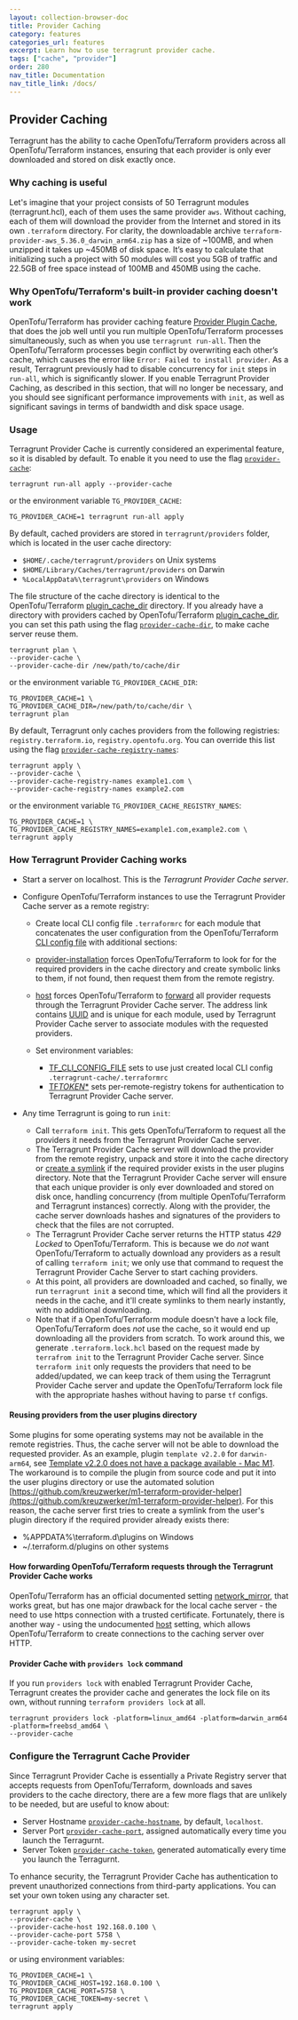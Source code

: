 ```yaml
---
layout: collection-browser-doc
title: Provider Caching
category: features
categories_url: features
excerpt: Learn how to use terragrunt provider cache.
tags: ["cache", "provider"]
order: 280
nav_title: Documentation
nav_title_link: /docs/
---
```


## Provider Caching

Terragrunt has the ability to cache OpenTofu/Terraform providers across all OpenTofu/Terraform instances, ensuring that each provider is only ever downloaded and stored on disk exactly once.

### Why caching is useful

Let's imagine that your project consists of 50 Terragrunt modules (terragrunt.hcl), each of them uses the same provider `aws`. Without caching, each of them will download the provider from the Internet and stored in its own `.terraform` directory. For clarity, the downloadable archive `terraform-provider-aws_5.36.0_darwin_arm64.zip` has a size of ~100MB, and when unzipped it takes up ~450MB of disk space. It’s easy to calculate that initializing such a project with 50 modules will cost you 5GB of traffic and 22.5GB of free space instead of 100MB and 450MB using the cache.

### Why OpenTofu/Terraform's built-in provider caching doesn't work

OpenTofu/Terraform has provider caching feature [Provider Plugin Cache](https://opentofu.org/docs/cli/config/config-file/#provider-plugin-cache), that does the job well until you run multiple OpenTofu/Terraform processes simultaneously, such as when you use `terragrunt run-all`. Then the OpenTofu/Terraform processes begin conflict by overwriting each other’s cache, which causes the error like `Error: Failed to install provider`. As a result, Terragrunt previously had to disable concurrency for `init` steps in `run-all`, which is significantly slower. If you enable Terragrunt Provider Caching, as described in this section, that will no longer be necessary, and you should see significant performance improvements with `init`, as well as significant savings in terms of bandwidth and disk space usage.

### Usage

Terragrunt Provider Cache is currently considered an experimental feature, so it is disabled by default. To enable it you need to use the flag [`provider-cache`](https://terragrunt.gruntwork.io/docs/reference/cli-options/#provider-cache):

```shell
terragrunt run-all apply --provider-cache
```

or the environment variable `TG_PROVIDER_CACHE`:

```shell
TG_PROVIDER_CACHE=1 terragrunt run-all apply
```

By default, cached providers are stored in `terragrunt/providers` folder, which is located in the user cache directory:

- `$HOME/.cache/terragrunt/providers` on Unix systems
- `$HOME/Library/Caches/terragrunt/providers` on Darwin
- `%LocalAppData%\terragrunt\providers` on Windows

The file structure of the cache directory is identical to the OpenTofu/Terraform [plugin_cache_dir](https://opentofu.org/docs/cli/config/config-file/#provider-plugin-cache) directory. If you already have a directory with providers cached by OpenTofu/Terraform [plugin_cache_dir](https://opentofu.org/docs/cli/config/config-file/#provider-plugin-cache), you can set this path using the flag [`provider-cache-dir`](/docs/reference/cli-options/#provider-cache-dir), to make cache server reuse them.

```shell
terragrunt plan \
--provider-cache \
--provider-cache-dir /new/path/to/cache/dir
```

or the environment variable `TG_PROVIDER_CACHE_DIR`:

```shell
TG_PROVIDER_CACHE=1 \
TG_PROVIDER_CACHE_DIR=/new/path/to/cache/dir \
terragrunt plan
```

By default, Terragrunt only caches providers from the following registries: `registry.terraform.io`, `registry.opentofu.org`. You can override this list using the flag [`provider-cache-registry-names`](https://terragrunt.gruntwork.io/docs/reference/cli-options/#provider-cache-registry-names):

```shell
terragrunt apply \
--provider-cache \
--provider-cache-registry-names example1.com \
--provider-cache-registry-names example2.com
```

or the environment variable `TG_PROVIDER_CACHE_REGISTRY_NAMES`:

```shell
TG_PROVIDER_CACHE=1 \
TG_PROVIDER_CACHE_REGISTRY_NAMES=example1.com,example2.com \
terragrunt apply
```

### How Terragrunt Provider Caching works

- Start a server on localhost. This is the _Terragrunt Provider Cache server_.
- Configure OpenTofu/Terraform instances to use the Terragrunt Provider Cache server as a remote registry:

  - Create local CLI config file `.terraformrc` for each module that concatenates the user configuration from the OpenTofu/Terraform [CLI config file](https://opentofu.org/docs/cli/config/config-file/) with additional sections:

  - [provider-installation](https://opentofu.org/docs/cli/config/config-file/#provider-installation) forces OpenTofu/Terraform to look for for the required providers in the cache directory and create symbolic links to them, if not found, then request them from the remote registry.
  - [host](https://github.com/hashicorp/terraform/issues/28309) forces OpenTofu/Terraform to [forward](#how-forwarding-opentofuterraform-requests-through-the-terragrunt-provider-cache-works) all provider requests through the Terragrunt Provider Cache server. The address link contains [UUID](https://en.wikipedia.org/wiki/Universally_unique_identifier) and is unique for each module, used by Terragrunt Provider Cache server to associate modules with the requested providers.
  - Set environment variables:
    - [TF_CLI_CONFIG_FILE](https://opentofu.org/docs/cli/config/environment-variables/#tf_plugin_cache_dir) sets to use just created local CLI config `.terragrunt-cache/.terraformrc`
    - [TF*TOKEN*\*](https://opentofu.org/docs/cli/config/config-file/#environment-variable-credentials) sets per-remote-registry tokens for authentication to Terragrunt Provider Cache server.

- Any time Terragrunt is going to run `init`:
  - Call `terraform init`. This gets OpenTofu/Terraform to request all the providers it needs from the Terragrunt Provider Cache server.
  - The Terragrunt Provider Cache server will download the provider from the remote registry, unpack and store it into the cache directory or [create a symlink](#reusing-providers-from-the-user-plugins-directory) if the required provider exists in the user plugins directory. Note that the Terragrunt Provider Cache server will ensure that each unique provider is only ever downloaded and stored on disk once, handling concurrency (from multiple OpenTofu/Terraform and Terragrunt instances) correctly. Along with the provider, the cache server downloads hashes and signatures of the providers to check that the files are not corrupted.
  - The Terragrunt Provider Cache server returns the HTTP status _429 Locked_ to OpenTofu/Terraform. This is because we do _not_ want OpenTofu/Terraform to actually download any providers as a result of calling `terraform init`; we only use that command to request the Terragrunt Provider Cache Server to start caching providers.
  - At this point, all providers are downloaded and cached, so finally, we run `terragrunt init` a second time, which will find all the providers it needs in the cache, and it'll create symlinks to them nearly instantly, with no additional downloading.
  - Note that if a OpenTofu/Terraform module doesn't have a lock file, OpenTofu/Terraform does _not_ use the cache, so it would end up downloading all the providers from scratch. To work around this, we generate `.terraform.lock.hcl` based on the request made by `terrafrom init` to the Terragrunt Provider Cache server. Since `terraform init` only requests the providers that need to be added/updated, we can keep track of them using the Terragrunt Provider Cache server and update the OpenTofu/Terraform lock file with the appropriate hashes without having to parse `tf` configs.

#### Reusing providers from the user plugins directory

Some plugins for some operating systems may not be available in the remote registries. Thus, the cache server will not be able to download the requested provider. As an example, plugin `template v2.2.0` for `darwin-arm64`, see [Template v2.2.0 does not have a package available - Mac M1](https://discuss.hashicorp.com/t/template-v2-2-0-does-not-have-a-package-available-mac-m1/35099). The workaround is to compile the plugin from source code and put it into the user plugins directory or use the automated solution [https://github.com/kreuzwerker/m1-terraform-provider-helper](https://github.com/kreuzwerker/m1-terraform-provider-helper). For this reason, the cache server first tries to create a symlink from the user's plugin directory if the required provider already exists there:

- %APPDATA%\terraform.d\plugins on Windows
- ~/.terraform.d/plugins on other systems

#### How forwarding OpenTofu/Terraform requests through the Terragrunt Provider Cache works

OpenTofu/Terraform has an official documented setting [network_mirror](https://developer.hashicorp.com/terraform/cli/config/config-file#network_mirror), that works great, but has one major drawback for the local cache server - the need to use https connection with a trusted certificate. Fortunately, there is another way - using the undocumented [host](https://github.com/hashicorp/terraform/issues/28309) setting, which allows OpenTofu/Terraform to create connections to the caching server over HTTP.

#### Provider Cache with `providers lock` command

If you run `providers lock` with enabled Terragrunt Provider Cache, Terragrunt creates the provider cache and generates the lock file on its own, without running `terraform providers lock` at all.

```shell
terragrunt providers lock -platform=linux_amd64 -platform=darwin_arm64 -platform=freebsd_amd64 \
--provider-cache
```

### Configure the Terragrunt Cache Provider

Since Terragrunt Provider Cache is essentially a Private Registry server that accepts requests from OpenTofu/Terraform, downloads and saves providers to the cache directory, there are a few more flags that are unlikely to be needed, but are useful to know about:

- Server Hostname [`provider-cache-hostname`](https://terragrunt.gruntwork.io/docs/reference/cli-options/#provider-cache-hostname), by default, `localhost`.
- Server Port [`provider-cache-port`](https://terragrunt.gruntwork.io/docs/reference/cli-options/#provider-cache-port), assigned automatically every time you launch the Terragurnt.
- Server Token [`provider-cache-token`](https://terragrunt.gruntwork.io/docs/reference/cli-options/#provider-cache-token), generated automatically every time you launch the Terragurnt.

To enhance security, the Terragrunt Provider Cache has authentication to prevent unauthorized connections from third-party applications. You can set your own token using any character set.

```shell
terragrunt apply \
--provider-cache \
--provider-cache-host 192.168.0.100 \
--provider-cache-port 5758 \
--provider-cache-token my-secret
```

or using environment variables:

```shell
TG_PROVIDER_CACHE=1 \
TG_PROVIDER_CACHE_HOST=192.168.0.100 \
TG_PROVIDER_CACHE_PORT=5758 \
TG_PROVIDER_CACHE_TOKEN=my-secret \
terragrunt apply
```
